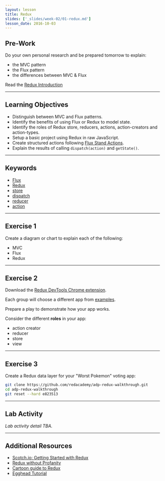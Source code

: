 ```yaml
---
layout: lesson
title: Redux
slides: ['_slides/week-02/01-redux.md']
lesson_date: 2016-10-03
---
```


## Pre-Work

Do your own personal research and be prepared tomorrow to explain:

- the MVC pattern
- the Flux pattern
- the differences between MVC & Flux

Read the [Redux Introduction](http://redux.js.org/docs/introduction/index.html)

---

## Learning Objectives

- Distinguish between MVC and Flux patterns.
- Identify the benefits of using Flux or Redux to model state.
- Identify the roles of Redux store, reducers, actions, action-creators and action-types.
- Setup a basic project using Redux in raw JavaScript.
- Create structured actions following [Flux Stand Actions](https://github.com/acdlite/flux-standard-action).
- Explain the results of calling `dispatch(action)` and `getState()`.

---

## Keywords

- [Flux](http://redux.js.org/index.html)
- [Redux](http://redux.js.org/index.html)
- [store](http://redux.js.org/docs/basics/Store.html)
- [dispatch](http://redux.js.org/docs/api/Store.html#dispatch)
- [reducer](http://redux.js.org/docs/basics/Reducers.html)
- [action](http://redux.js.org/docs/basics/Actions.html)

---

## Exercise 1

Create a diagram or chart to explain each of the following:

- MVC
- Flux
- Redux

---

## Exercise 2

Download the [Redux DevTools Chrome extension](https://chrome.google.com/webstore/detail/redux-devtools/lmhkpmbekcpmknklioeibfkpmmfibljd?hl=en).

Each group will choose a different app from [examples](http://redux.js.org/docs/introduction/Examples.html).

Prepare a play to demonstrate how your app works.

Consider the different **roles** in your app:

- action creator
- reducer
- store
- view

---

## Exercise 3

Create a Redux data layer for your "Worst Pokemon" voting app:

```bash
git clone https://github.com/redacademy/adp-redux-walkthrough.git
cd adp-redux-walkthrough
git reset --hard e823513
```

---

## Lab Activity

*Lab activity detail TBA.*

---

## Additional Resources

- [Scotch.io: Getting Started with Redux](https://scotch.io/bar-talk/getting-started-with-redux-an-intro)
- [Redux without Profanity](https://tonyhb.gitbooks.io/redux-without-profanity/content/index.html)
- [Cartoon guide to Redux](https://code-cartoons.com/a-cartoon-intro-to-redux-3afb775501a6#.56hltw7kz)
- [Egghead Tutorial](https://egghead.io/courses/getting-started-with-redux)
